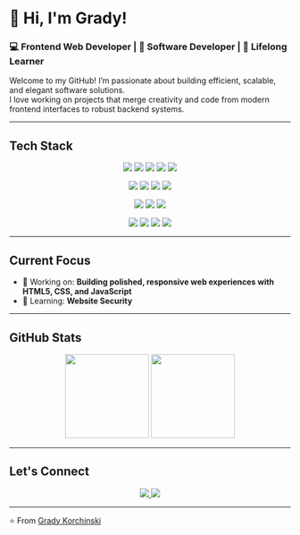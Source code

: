 # 👋 Hi, I'm Grady!

### 💻 Frontend Web Developer | 🧩 Software Developer | 🌱 Lifelong Learner

Welcome to my GitHub! I’m passionate about building efficient, scalable, and elegant software solutions.  
I love working on projects that merge creativity and code from modern frontend interfaces to robust backend systems.

---

## Tech Stack

<p align="center">
  <img src="https://img.shields.io/badge/JavaScript-F7DF1E?style=for-the-badge&logo=javascript&logoColor=black" />
  <img src="https://img.shields.io/badge/HTML5-E34F26?style=for-the-badge&logo=html5&logoColor=white" />
  <img src="https://img.shields.io/badge/CSS3-1572B6?style=for-the-badge&logo=css3&logoColor=white" />
  <img src="https://img.shields.io/badge/Python-3776AB?style=for-the-badge&logo=python&logoColor=white" />
  <img src="https://img.shields.io/badge/C%23-239120?style=for-the-badge&logo=c-sharp&logoColor=white" />
</p>


<p align="center">
  <img src="https://img.shields.io/badge/React-20232A?style=for-the-badge&logo=react&logoColor=61DAFB" />
  <img src="https://img.shields.io/badge/Next.js-000000?style=for-the-badge&logo=nextdotjs&logoColor=white" />
  <img src="https://img.shields.io/badge/Node.js-339933?style=for-the-badge&logo=nodedotjs&logoColor=white" />
  <img src="https://img.shields.io/badge/Flask-000000?style=for-the-badge&logo=flask&logoColor=white" />
</p>

<p align="center">
  <!-- Databases & Cloud -->
  <img src="https://img.shields.io/badge/PostgreSQL-316192?style=for-the-badge&logo=postgresql&logoColor=white" />
  <img src="https://img.shields.io/badge/MongoDB-47A248?style=for-the-badge&logo=mongodb&logoColor=white" />
  <img src="https://img.shields.io/badge/Firebase-FFCA28?style=for-the-badge&logo=firebase&logoColor=black" />
</p>

<p align="center">
  <!-- Tools -->
  <img src="https://img.shields.io/badge/Git-F05032?style=for-the-badge&logo=git&logoColor=white" />
  <img src="https://img.shields.io/badge/GitHub%20Actions-2088FF?style=for-the-badge&logo=githubactions&logoColor=white" />
  <img src="https://img.shields.io/badge/Linux-FCC624?style=for-the-badge&logo=linux&logoColor=black" />
  <img src="https://img.shields.io/badge/VSCode-007ACC?style=for-the-badge&logo=visualstudiocode&logoColor=white" />
</p>

---

## Current Focus

- 🔭 Working on: **Building polished, responsive web experiences with HTML5, CSS, and JavaScript**  
- 🌱 Learning: **Website Security**  

---

## GitHub Stats

<p align="center">
  <img src="https://github-readme-stats.vercel.app/api?username=gradykorchinski-ship-it&show_icons=true&theme=tokyonight" height="150" />
  <img src="https://github-readme-streak-stats.herokuapp.com/?user=gradykorchinski-ship-it&theme=tokyonight" height="150" />
</p>

---

## Let's Connect

<p align="center">
    <a href="https://stormzportfolio.netlify.app/">
      <img src="https://img.shields.io/badge/Portfolio-0A66C2?style=for-the-badge&logo=about.me&logoColor=white"/>
    </a>
  
  </a>
  <a href="mailto:grady.korchinski@gmail.com" target="_blank">
    <img src="https://img.shields.io/badge/Email-D14836?style=for-the-badge&logo=gmail&logoColor=white"/>
  </a>
</p>

---

⭐️ From [Grady Korchinski](https://github.com/gradykorchinski-ship-it)
